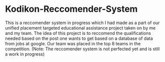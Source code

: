 # Kodikon-Reccomender-System
This is a reccomender system in progress which I had made as a part of our unified placement targeted educational assistance project taken on by me and my team.
The idea of this project is to reccomend the qualifications needed based on the post one wants to get based on a database of data from jobs at google.
Our team was placed in the top 8 teams in the competition.
(Note: The reccomender system is not perfected yet and is still a work in progress)
